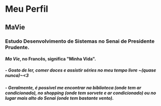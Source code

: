 # Meu Perfil
## MaVie
### Estudo Desenvolvimento de Sistemas no Senai de Presidente Prudente.
#### _Ma Vie_, no Francês, significa "Minha Vida".
##### - Gosto de ler, comer doces e assistir séries no meu tempo livre ~(quase nunca)~<3
##### - Geralmente, é possível me encontrar na biblioteca (onde tem ar condicionado), no shopping (onde tem sorvete e ar condicionado) ou no lugar mais alto do Senai (onde tem bastante vento).